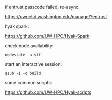 if entrust passcode failed, re-async:

https://uwnetid.washington.edu/manage/?entrust


hyak spark:

https://github.com/UW-HPC/Hyak-Spark


check node availability:
```
nodestate -a stf
```


start an interactive session:
```
qsub -I -q build
```

some common scripts:

https://github.com/UW-HPC/Hyak-scripts
